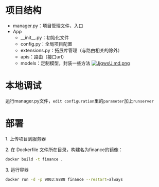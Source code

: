 # 项目结构
- manager.py：项目管理文件，入口
- App
    - \_\_init__.py：初始化文件
    - config.py：全局项目配置
    - extensions.py：拓展库管理（与路由相关的除外）
    - apis：路由（接口url）
    - models：定制模型，封装一些方法
[![JjgwsU.md.png](https://s1.ax1x.com/2020/05/02/JjgwsU.md.png)](https://imgchr.com/i/JjgwsU)

# 本地调试
运行manager.py文件，`edit configuration`里的`parameter`加上`runserver`

# 部署
1\. 上传项目到服务器

2\. 在 Dockerfile 文件所在目录，构建名为finance的镜像： 
```bash
docker build -t finance .
```  
3\. 运行容器
```bash
docker run -d -p 9003:8888 finance --restart=always
```